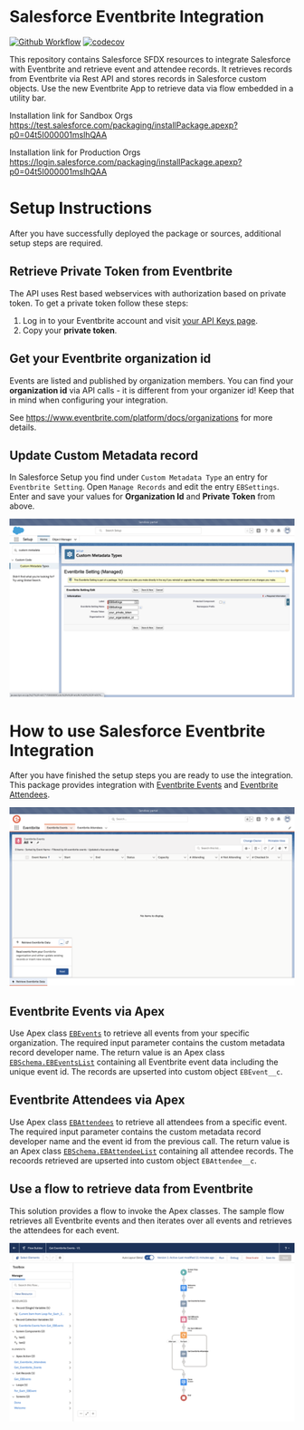 # Salesforce Eventbrite Integration

[![Github Workflow](<https://github.com/tegeling/salesforce-eventbrite/workflows/Salesforce%20DX%20(scratch%20org)/badge.svg?branch=main>)](https://github.com/tegeling/salesforce-eventbrite/actions?query=workflow%3A%22Salesforce+DX+%28scratch+org%29%22) [![codecov](https://codecov.io/gh/tegeling/salesforce-eventbrite/branch/main/graph/badge.svg?token=G67C6FTWLJ)](https://codecov.io/gh/tegeling/salesforce-eventbrite)

This repository contains Salesforce SFDX resources to integrate Salesforce with Eventbrite and retrieve event and attendee records.
It retrieves records from Eventbrite via Rest API and stores records in Salesforce custom objects. Use the new Eventbrite App to retrieve data via flow embedded in a utility bar.

Installation link for Sandbox Orgs
https://test.salesforce.com/packaging/installPackage.apexp?p0=04t5I000001mslhQAA

Installation link for Production Orgs
https://login.salesforce.com/packaging/installPackage.apexp?p0=04t5I000001mslhQAA

# Setup Instructions

After you have successfully deployed the package or sources, additional setup steps are required.

## Retrieve Private Token from Eventbrite

The API uses Rest based webservices with authorization based on private token.
To get a private token follow these steps:

1. Log in to your Eventbrite account and visit [your API Keys page](https://www.eventbrite.com/platform/api-keys).
2. Copy your **private token**.

## Get your Eventbrite organization id

Events are listed and published by organization members. You can find your **organization id** via API calls - it is different from your organizer id! Keep that in mind when configuring your integration.

See https://www.eventbrite.com/platform/docs/organizations for more details.

## Update Custom Metadata record

In Salesforce Setup you find under `Custom Metadata Type` an entry for `Eventbrite Setting`. Open `Manage Records` and edit the entry `EBSettings`.
Enter and save your values for **Organization Id** and **Private Token** from above.

![Custom Metadata](./screenshots/CustomMetadata.png)

# How to use Salesforce Eventbrite Integration

After you have finished the setup steps you are ready to use the integration.
This package provides integration with [Eventbrite Events](https://www.eventbrite.com/platform/api#/reference/event) and [Eventbrite Attendees](https://www.eventbrite.com/platform/api#/reference/attendee).

![Utility Bar](./screenshots/UtilityBar.png)

## Eventbrite Events via Apex

Use Apex class [`EBEvents`](https://github.com/tegeling/salesforce-eventbrite/blob/main/force-app/main/default/classes/EBEvents.cls) to retrieve all events from your specific organization. The required input parameter contains the custom metadata record developer name. The return value is an Apex class [`EBSchema.EBEventsList`](https://github.com/tegeling/salesforce-eventbrite/blob/main/force-app/main/default/classes/EBSchema.cls) containing all Eventbrite event data including the unique event id.
The records are upserted into custom object `EBEvent__c`.

## Eventbrite Attendees via Apex

Use Apex class [`EBAttendees`](https://github.com/tegeling/salesforce-eventbrite/blob/main/force-app/main/default/classes/EBAttendees.cls) to retrieve all attendees from a specific event. The required input parameter contains the custom metadata record developer name and the event id from the previous call.
The return value is an Apex class [`EBSchema.EBAttendeeList`](https://github.com/tegeling/salesforce-eventbrite/blob/main/force-app/main/default/classes/EBSchema.cls) containing all attendee records.
The recoords retrieved are upserted into custom object `EBAttendee__c`.

## Use a flow to retrieve data from Eventbrite

This solution provides a flow to invoke the Apex classes. The sample flow retrieves all Eventbrite events and then iterates over all events and retrieves the attendees for each event.

![Flow](./screenshots/Flow.png)
